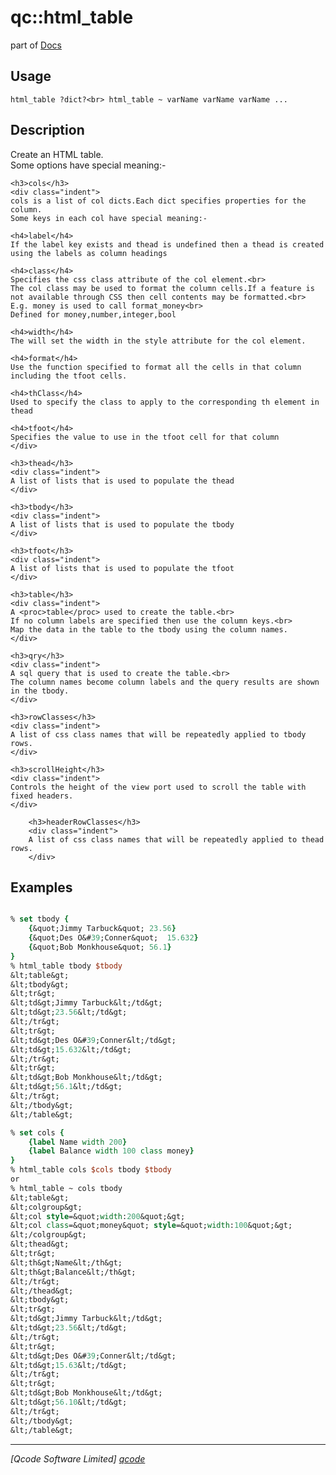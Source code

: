 qc::html_table
==============

part of [Docs](.)

Usage
-----
`
	html_table ?dict?<br>
	html_table ~ varName varName varName ...
    `

Description
-----------
Create an HTML table.<br>
    Some options have special meaning:-

    <h3>cols</h3>
    <div class="indent">
    cols is a list of col dicts.Each dict specifies properties for the column.
    Some keys in each col have special meaning:-
    
    <h4>label</h4>
    If the label key exists and thead is undefined then a thead is created using the labels as column headings

    <h4>class</h4>
    Specifies the css class attribute of the col element.<br>
    The col class may be used to format the column cells.If a feature is not available through CSS then cell contents may be formatted.<br>
    E.g. money is used to call format_money<br>
    Defined for money,number,integer,bool

    <h4>width</h4>
    The will set the width in the style attribute for the col element.

    <h4>format</h4>
    Use the function specified to format all the cells in that column including the tfoot cells.

    <h4>thClass</h4>
    Used to specify the class to apply to the corresponding th element in thead
    
    <h4>tfoot</h4>
    Specifies the value to use in the tfoot cell for that column
    </div>
    
    <h3>thead</h3>
    <div class="indent">
    A list of lists that is used to populate the thead
    </div>

    <h3>tbody</h3>
    <div class="indent">
    A list of lists that is used to populate the tbody
    </div>

    <h3>tfoot</h3>
    <div class="indent">
    A list of lists that is used to populate the tfoot
    </div>

    <h3>table</h3>
    <div class="indent">
    A <proc>table</proc> used to create the table.<br>
    If no column labels are specified then use the column keys.<br>
    Map the data in the table to the tbody using the column names.
    </div>

    <h3>qry</h3>
    <div class="indent">
    A sql query that is used to create the table.<br>
    The column names become column labels and the query results are shown in the tbody.
    </div>

    <h3>rowClasses</h3>
    <div class="indent">
    A list of css class names that will be repeatedly applied to tbody rows.
    </div>

    <h3>scrollHeight</h3>
    <div class="indent">
    Controls the height of the view port used to scroll the table with fixed headers.
    </div>

        <h3>headerRowClasses</h3>
        <div class="indent">
        A list of css class names that will be repeatedly applied to thead rows.
        </div>

Examples
--------
```tcl

% set tbody {
    {&quot;Jimmy Tarbuck&quot; 23.56}
    {&quot;Des O&#39;Conner&quot;  15.632}
    {&quot;Bob Monkhouse&quot; 56.1}
}
% html_table tbody $tbody
&lt;table&gt;
&lt;tbody&gt;
&lt;tr&gt;
&lt;td&gt;Jimmy Tarbuck&lt;/td&gt;
&lt;td&gt;23.56&lt;/td&gt;
&lt;/tr&gt;
&lt;tr&gt;
&lt;td&gt;Des O&#39;Conner&lt;/td&gt;
&lt;td&gt;15.632&lt;/td&gt;
&lt;/tr&gt;
&lt;tr&gt;
&lt;td&gt;Bob Monkhouse&lt;/td&gt;
&lt;td&gt;56.1&lt;/td&gt;
&lt;/tr&gt;
&lt;/tbody&gt;
&lt;/table&gt;

% set cols {
    {label Name width 200}
    {label Balance width 100 class money}
}
% html_table cols $cols tbody $tbody
or
% html_table ~ cols tbody
&lt;table&gt;
&lt;colgroup&gt;
&lt;col style=&quot;width:200&quot;&gt;
&lt;col class=&quot;money&quot; style=&quot;width:100&quot;&gt;
&lt;/colgroup&gt;
&lt;thead&gt;
&lt;tr&gt;
&lt;th&gt;Name&lt;/th&gt;
&lt;th&gt;Balance&lt;/th&gt;
&lt;/tr&gt;
&lt;/thead&gt;
&lt;tbody&gt;
&lt;tr&gt;
&lt;td&gt;Jimmy Tarbuck&lt;/td&gt;
&lt;td&gt;23.56&lt;/td&gt;
&lt;/tr&gt;
&lt;tr&gt;
&lt;td&gt;Des O&#39;Conner&lt;/td&gt;
&lt;td&gt;15.63&lt;/td&gt;
&lt;/tr&gt;
&lt;tr&gt;
&lt;td&gt;Bob Monkhouse&lt;/td&gt;
&lt;td&gt;56.10&lt;/td&gt;
&lt;/tr&gt;
&lt;/tbody&gt;
&lt;/table&gt;

```

----------------------------------
*[Qcode Software Limited] [qcode]*

[qcode]: www.qcode.co.uk "Qcode Software"